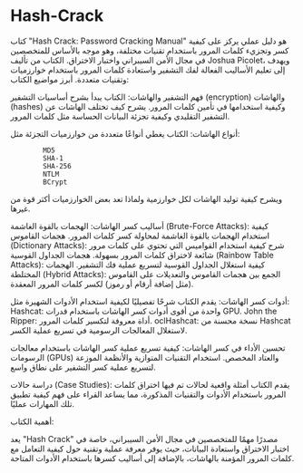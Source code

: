 # Hash-Crack
كتاب "Hash Crack: Password Cracking Manual" هو دليل عملي يركز على كيفية كسر وتجزيء كلمات المرور باستخدام تقنيات مختلفة، وهو موجه بالأساس للمتخصصين في مجال الأمن السيبراني واختبار الاختراق. الكتاب من تأليف Joshua Picolet، ويهدف إلى تعليم الأساليب الفعالة لفك التشفير واستعادة كلمات المرور باستخدام خوارزميات وتقنيات متعددة.
أبرز مواضيع الكتاب:

  فهم التشفير والهاشات:
        الكتاب يبدأ بشرح أساسيات التشفير (encryption) والهاشات (hashes) وكيفية استخدامها في تأمين كلمات المرور.
        يشرح كيف تختلف الهاشات عن التشفير التقليدي وكيفية تجزئة البيانات الحساسة مثل كلمات المرور.

   أنواع الهاشات:
        الكتاب يغطي أنواعًا متعددة من خوارزميات التجزئة مثل:          


            MD5
            SHA-1
            SHA-256
            NTLM
            BCrypt

 ويشرح كيفية توليد الهاشات لكل خوارزمية ولماذا تعد بعض الخوارزميات أكثر قوة من غيرها.

  أساليب كسر الهاشات:
        الهجمات بالقوة الغاشمة (Brute-Force Attacks): كيفية استخدام الهجمات بالقوة الغاشمة لمحاولة كسر كلمات المرور.
        هجمات القاموس (Dictionary Attacks): شرح كيفية استخدام القواميس التي تحتوي على كلمات مرور شائعة لاختراق كلمات المرور بسهولة.
        هجمات الجداول القوسية (Rainbow Table Attacks): كيفية استغلال الجداول القوسية لتسريع عملية فك التشفير.
        الهجمات المختلطة (Hybrid Attacks): الجمع بين هجمات القاموس والتعديلات على القاموس (مثل إضافة أرقام أو رموز) لكسر كلمات المرور المعقدة.

   أدوات كسر الهاشات:
        يقدم الكتاب شرحًا تفصيليًا لكيفية استخدام الأدوات الشهيرة مثل:
            Hashcat: واحدة من أقوى أدوات كسر الهاشات باستخدام قدرات GPU.
            John the Ripper: أداة معروفة لتكسير كلمات المرور.
            oclHashcat: نسخة محسنة من Hashcat لاستغلال المعالجات الرسومية في تسريع عملية الكسر.

  تحسين الأداء في كسر الهاشات:
        كيفية تسريع عملية كسر الهاشات باستخدام معالجات الرسومات (GPUs) والعتاد المخصص.
        استخدام التقنيات المتوازية والأنظمة الموزعة لتسريع عملية كسر التشفير على نطاق واسع.

  دراسة حالات (Case Studies):
        يقدم الكتاب أمثلة واقعية لحالات تم فيها اختراق كلمات المرور باستخدام الأدوات والتقنيات المذكورة، مما يساعد القراء على فهم كيفية تطبيق تلك المهارات عمليًا.

أهمية الكتاب:

يعد "Hash Crack" مصدرًا مهمًا للمتخصصين في مجال الأمن السيبراني، خاصة في اختبار الاختراق واستعادة البيانات، حيث يوفر معرفة عملية وتقنية حول كيفية التعامل مع كلمات المرور المؤمنة بالهاشات، بالإضافة إلى أساليب كسرها باستخدام الأدوات المتاحة.
